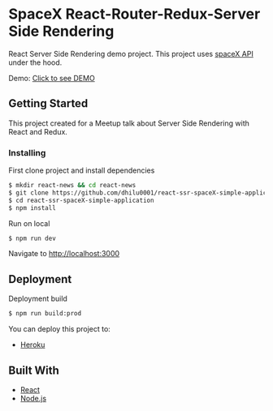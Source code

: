 # SpaceX React-Router-Redux-Server Side Rendering

React Server Side Rendering demo project. This project uses [spaceX API](https://api.spaceXdata.com/v3/launches?limit=100) under the hood.

Demo: [Click to see DEMO](https://spacex-ssr-react-redux.herokuapp.com/)

## Getting Started

This project created for a Meetup talk about Server Side Rendering with React and Redux.

### Installing

First clone project and install dependencies

```sh
$ mkdir react-news && cd react-news
$ git clone https://github.com/dhilu0001/react-ssr-spaceX-simple-application.git
$ cd react-ssr-spaceX-simple-application
$ npm install
```

Run on local

```sh
$ npm run dev
```

Navigate to [http://localhost:3000](http://localhost:3000)

## Deployment

Deployment build

```sh
$ npm run build:prod
```

You can deploy this project to:

- [Heroku](https://www.heroku.com/)

## Built With

- [React](https://reactjs.org/)
- [Node.js](https://nodejs.org/)
